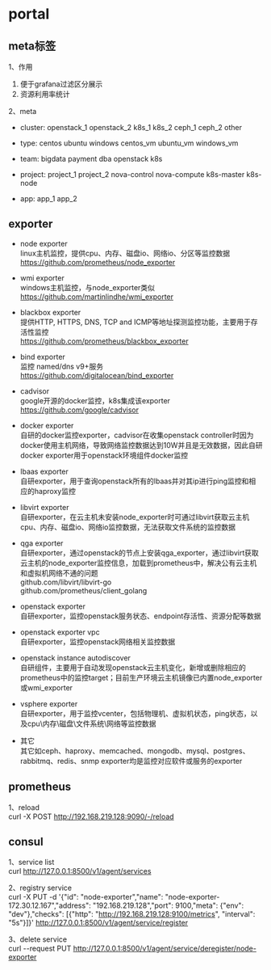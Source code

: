 # portal

## meta标签
1、作用
1. 便于grafana过滤区分展示
2. 资源利用率统计

2、meta
* cluster: openstack_1 openstack_2 k8s_1 k8s_2 ceph_1 ceph_2 other

* type: centos ubuntu windows centos_vm ubuntu_vm windows_vm

* team: bigdata payment dba openstack k8s

* project: project_1 project_2 nova-control nova-compute k8s-master k8s-node

* app: app_1 app_2

## exporter
* node exporter  
linux主机监控，提供cpu、内存、磁盘io、网络io、分区等监控数据  
https://github.com/prometheus/node_exporter

* wmi exporter  
windows主机监控，与node_exporter类似  
https://github.com/martinlindhe/wmi_exporter

* blackbox exporter  
提供HTTP, HTTPS, DNS, TCP and ICMP等地址探测监控功能，主要用于存活性监控  
https://github.com/prometheus/blackbox_exporter

* bind exporter  
监控 named/dns v9+服务  
https://github.com/digitalocean/bind_exporter

* cadvisor  
google开源的docker监控，k8s集成该exporter  
https://github.com/google/cadvisor

* docker exporter  
自研的docker监控exporter，cadvisor在收集openstack controller时因为docker使用主机网络，导致网络监控数据达到10W并且是无效数据，因此自研docker exporter用于openstack环境组件docker监控
 
* lbaas exporter  
自研exporter，用于查询openstack所有的lbaas并对其ip进行ping监控和相应的haproxy监控

* libvirt exporter  
自研exporter，在云主机未安装node_exporter时可通过libvirt获取云主机cpu、内存、磁盘io、网络io监控数据，无法获取文件系统的监控数据

* qga exporter  
自研exporter，通过openstack的节点上安装qga_exporter，通过libvirt获取云主机的node_exporter监控信息，加载到prometheus中，解决公有云主机和虚拟机网络不通的问题  
github.com/libvirt/libvirt-go  
github.com/prometheus/client_golang

* openstack exporter  
自研exporter，监控openstack服务状态、endpoint存活性、资源分配等数据

* openstack exporter vpc  
自研exporter，监控openstack网络相关监控数据

* openstack instance autodiscover  
自研组件，主要用于自动发现openstack云主机变化，新增或删除相应的prometheus中的监控target；目前生产环境云主机镜像已内置node_exporter或wmi_exporter

* vsphere exporter  
自研exporter，用于监控vcenter，包括物理机、虚拟机状态，ping状态，以及cpu\内存\磁盘\文件系统\网络等监控数据

* 其它  
其它如ceph、haproxy、memcached、mongodb、mysql、postgres、rabbitmq、redis、snmp exporter均是监控对应软件或服务的exporter

## prometheus
1、reload  
curl -X POST http://192.168.219.128:9090/-/reload

## consul
1、service list  
curl http://127.0.0.1:8500/v1/agent/services

2、registry service  
curl -X PUT -d '{"id": "node-exporter","name": "node-exporter-172.30.12.167","address": "192.168.219.128","port": 9100,"meta": {"env": "dev"},"checks": [{"http": "http://192.168.219.128:9100/metrics", "interval": "5s"}]}'  http://127.0.0.1:8500/v1/agent/service/register

3、delete service  
curl --request PUT http://127.0.0.1:8500/v1/agent/service/deregister/node-exporter

